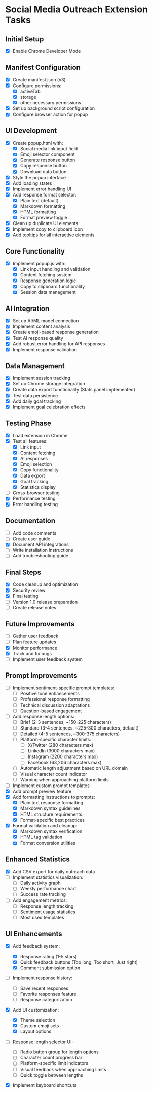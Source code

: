 # Social Media Outreach Extension Tasks

## Initial Setup
- [x] Enable Chrome Developer Mode

## Manifest Configuration
- [x] Create manifest.json (v3)
- [x] Configure permissions:
  - [x] activeTab
  - [x] storage
  - [x] other necessary permissions
- [x] Set up background script configuration
- [x] Configure browser action for popup

## UI Development
- [x] Create popup.html with:
  - [x] Social media link input field
  - [x] Emoji selector component
  - [x] Generate response button
  - [x] Copy response button
  - [x] Download data button
- [x] Style the popup interface
- [x] Add loading states
- [x] Implement error handling UI
- [x] Add response format selector:
  - [x] Plain text (default)
  - [x] Markdown formatting
  - [x] HTML formatting
  - [x] Format preview toggle
- [x] Clean up duplicate UI elements
- [x] Implement copy to clipboard icon
- [x] Add tooltips for all interactive elements

## Core Functionality
- [x] Implement popup.js with:
  - [x] Link input handling and validation
  - [x] Content fetching system
  - [x] Response generation logic
  - [x] Copy to clipboard functionality
  - [x] Session data management

## AI Integration
- [x] Set up AI/ML model connection
- [x] Implement content analysis
- [x] Create emoji-based response generation
- [x] Test AI response quality
- [x] Add robust error handling for API responses
- [x] Implement response validation

## Data Management
- [x] Implement session tracking
- [x] Set up Chrome storage integration
- [x] Create data export functionality (Stats panel implemented)
- [x] Test data persistence
- [x] Add daily goal tracking
- [x] Implement goal celebration effects

## Testing Phase
- [x] Load extension in Chrome
- [x] Test all features:
  - [x] Link input
  - [x] Content fetching
  - [x] AI responses
  - [x] Emoji selection
  - [x] Copy functionality
  - [x] Data export
  - [x] Goal tracking
  - [x] Statistics display
- [ ] Cross-browser testing
- [x] Performance testing
- [x] Error handling testing

## Documentation
- [ ] Add code comments
- [ ] Create user guide
- [x] Document API integrations
- [ ] Write installation instructions
- [ ] Add troubleshooting guide

## Final Steps
- [x] Code cleanup and optimization
- [x] Security review
- [x] Final testing
- [ ] Version 1.0 release preparation
- [ ] Create release notes

## Future Improvements
- [ ] Gather user feedback
- [ ] Plan feature updates
- [x] Monitor performance
- [x] Track and fix bugs
- [ ] Implement user feedback system

## Prompt Improvements
- [ ] Implement sentiment-specific prompt templates:
  - [ ] Positive tone enhancements
  - [ ] Professional response formatting
  - [ ] Technical discussion adaptations
  - [ ] Question-based engagement
- [ ] Add response length options:
  - [ ] Brief (2-3 sentences, ~150-225 characters)
  - [ ] Standard (3-4 sentences, ~225-300 characters, default)
  - [ ] Detailed (4-5 sentences, ~300-375 characters)
  - [ ] Platform-specific character limits:
    - [ ] X/Twitter (280 characters max)
    - [ ] LinkedIn (3000 characters max)
    - [ ] Instagram (2200 characters max)
    - [ ] Facebook (63,206 characters max)
  - [ ] Automatic length adjustment based on URL domain
  - [ ] Visual character count indicator
  - [ ] Warning when approaching platform limits
- [ ] Implement custom prompt templates
- [x] Add prompt preview feature
- [x] Add formatting instructions to prompts:
  - [x] Plain text response formatting
  - [x] Markdown syntax guidelines
  - [x] HTML structure requirements
  - [x] Format-specific best practices
- [x] Format validation and cleanup:
  - [x] Markdown syntax verification
  - [x] HTML tag validation
  - [x] Format conversion utilities

## Enhanced Statistics
- [x] Add CSV export for daily outreach data
- [ ] Implement statistics visualization:
  - [ ] Daily activity graph
  - [ ] Weekly performance chart
  - [ ] Success rate tracking
- [ ] Add engagement metrics:
  - [ ] Response length tracking
  - [ ] Sentiment usage statistics
  - [ ] Most used templates

## UI Enhancements
- [x] Add feedback system:
  - [x] Response rating (1-5 stars)
  - [x] Quick feedback buttons (Too long, Too short, Just right)
  - [x] Comment submission option
- [ ] Implement response history:
  - [ ] Save recent responses
  - [ ] Favorite responses feature
  - [ ] Response categorization
- [x] Add UI customization:
  - [x] Theme selection
  - [x] Custom emoji sets
  - [x] Layout options
- [ ] Response length selector UI:
  - [ ] Radio button group for length options
  - [ ] Character count progress bar
  - [ ] Platform-specific limit indicators
  - [ ] Visual feedback when approaching limits
  - [ ] Quick toggle between lengths
- [x] Implement keyboard shortcuts

